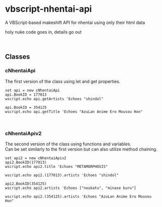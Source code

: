 # vbscript-nhentai-api
A VBScript-based makeshift API for nhentai using only their html data

holy nuke code goes in, details go out

<br>

## Classes

### cNhentaiApi

The first version of the class using let and get properties.

```
set api = new cNhentaiApi
api.BookID = 177013
wscript.echo api.getArtists 'Echoes "shindol"

api.BookID = 354125
wscript.echo api.getTitle 'Echoes "AzuLan Anime Ero Mousou Hon"
```

<br>

### cNhentaiApiv2

The second version of the class using functions and variables.\
Can be set similarly to the first version but can also utilize method chaining.

```
set api2 = new cNhentaiApiv2
api2.BookID(177013)
wscript.echo api2.title 'Echoes "METAMORPHOSIS"

wscript.echo api2.(177013).artists 'Echoes "shindol"

api2.BookID(354125)
wscript.echo api2.artists 'Echoes ["noukatu", "minase kuru"]

wscript.echo api2.(354125).artists 'Echoes "AzuLan Anime Ero Mousou Hon"
